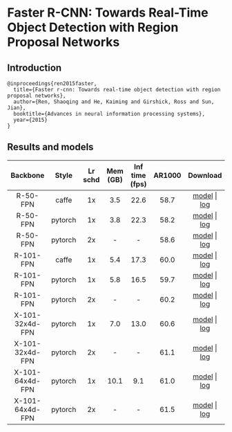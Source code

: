 # Faster R-CNN: Towards Real-Time Object Detection with Region Proposal Networks

## Introduction
```
@inproceedings{ren2015faster,
  title={Faster r-cnn: Towards real-time object detection with region proposal networks},
  author={Ren, Shaoqing and He, Kaiming and Girshick, Ross and Sun, Jian},
  booktitle={Advances in neural information processing systems},
  year={2015}
}
```

## Results and models

|    Backbone     |  Style  | Lr schd | Mem (GB) | Inf time (fps) | AR1000 | Download |
| :-------------: | :-----: | :-----: | :------: | :------------: | :----: | :--------: |
|    R-50-FPN     |  caffe  |   1x    |   3.5    |      22.6      |  58.7  | [model](https://open-mmlab.s3.ap-northeast-2.amazonaws.com/mmdetection/v2.0/rpn/rpn_r50_caffe_fpn_1x_coco/rpn_r50_caffe_fpn_1x_coco_20200531-5b903a37.pth) &#124; [log](https://open-mmlab.s3.ap-northeast-2.amazonaws.com/mmdetection/v2.0/rpn/rpn_r50_caffe_fpn_1x_coco/rpn_r50_caffe_fpn_1x_coco_20200531_012334.log.json) |
|    R-50-FPN     | pytorch |   1x    |   3.8    |      22.3      |  58.2  | [model](https://open-mmlab.s3.ap-northeast-2.amazonaws.com/mmdetection/v2.0/rpn/rpn_r50_fpn_1x_coco/rpn_r50_fpn_1x_coco_20200218-5525fa2e.pth) &#124; [log](https://open-mmlab.s3.ap-northeast-2.amazonaws.com/mmdetection/v2.0/rpn/rpn_r50_fpn_1x_coco/rpn_r50_fpn_1x_coco_20200218_151240.log.json) |
|    R-50-FPN     | pytorch |   2x    |    -     |       -        |  58.6  | [model](https://open-mmlab.s3.ap-northeast-2.amazonaws.com/mmdetection/v2.0/rpn/rpn_r50_fpn_2x_coco/rpn_r50_fpn_2x_coco_20200131-0728c9b3.pth) &#124; [log](https://open-mmlab.s3.ap-northeast-2.amazonaws.com/mmdetection/v2.0/rpn/rpn_r50_fpn_2x_coco/rpn_r50_fpn_2x_coco_20200131_190631.log.json) |
|    R-101-FPN    |  caffe  |   1x    |   5.4    |      17.3      |  60.0  | [model](https://open-mmlab.s3.ap-northeast-2.amazonaws.com/mmdetection/v2.0/rpn/rpn_r101_caffe_fpn_1x_coco/rpn_r101_caffe_fpn_1x_coco_20200531-0629a2e2.pth) &#124; [log](https://open-mmlab.s3.ap-northeast-2.amazonaws.com/mmdetection/v2.0/rpn/rpn_r101_caffe_fpn_1x_coco/rpn_r101_caffe_fpn_1x_coco_20200531_012345.log.json) |
|    R-101-FPN    | pytorch |   1x    |   5.8    |      16.5      |  59.7  | [model](https://open-mmlab.s3.ap-northeast-2.amazonaws.com/mmdetection/v2.0/rpn/rpn_r101_fpn_1x_coco/rpn_r101_fpn_1x_coco_20200131-2ace2249.pth) &#124; [log](https://open-mmlab.s3.ap-northeast-2.amazonaws.com/mmdetection/v2.0/rpn/rpn_r101_fpn_1x_coco/rpn_r101_fpn_1x_coco_20200131_191000.log.json) |
|    R-101-FPN    | pytorch |   2x    |    -     |       -        |  60.2  | [model](https://open-mmlab.s3.ap-northeast-2.amazonaws.com/mmdetection/v2.0/rpn/rpn_r101_fpn_2x_coco/rpn_r101_fpn_2x_coco_20200131-24e3db1a.pth) &#124; [log](https://open-mmlab.s3.ap-northeast-2.amazonaws.com/mmdetection/v2.0/rpn/rpn_r101_fpn_2x_coco/rpn_r101_fpn_2x_coco_20200131_191106.log.json) |
| X-101-32x4d-FPN | pytorch |   1x    |   7.0    |      13.0      |  60.6  | [model](https://open-mmlab.s3.ap-northeast-2.amazonaws.com/mmdetection/v2.0/rpn/rpn_x101_32x4d_fpn_1x_coco/rpn_x101_32x4d_fpn_1x_coco_20200219-b02646c6.pth) &#124; [log](https://open-mmlab.s3.ap-northeast-2.amazonaws.com/mmdetection/v2.0/rpn/rpn_x101_32x4d_fpn_1x_coco/rpn_x101_32x4d_fpn_1x_coco_20200219_012037.log.json) |
| X-101-32x4d-FPN | pytorch |   2x    |    -     |       -        |  61.1  | [model](https://open-mmlab.s3.ap-northeast-2.amazonaws.com/mmdetection/v2.0/rpn/rpn_x101_32x4d_fpn_2x_coco/rpn_x101_32x4d_fpn_2x_coco_20200208-d22bd0bb.pth) &#124; [log](https://open-mmlab.s3.ap-northeast-2.amazonaws.com/mmdetection/v2.0/rpn/rpn_x101_32x4d_fpn_2x_coco/rpn_x101_32x4d_fpn_2x_coco_20200208_200752.log.json) |
| X-101-64x4d-FPN | pytorch |   1x    |   10.1   |      9.1       |  61.0  | [model](https://open-mmlab.s3.ap-northeast-2.amazonaws.com/mmdetection/v2.0/rpn/rpn_x101_64x4d_fpn_1x_coco/rpn_x101_64x4d_fpn_1x_coco_20200208-cde6f7dd.pth) &#124; [log](https://open-mmlab.s3.ap-northeast-2.amazonaws.com/mmdetection/v2.0/rpn/rpn_x101_64x4d_fpn_1x_coco/rpn_x101_64x4d_fpn_1x_coco_20200208_200752.log.json) |
| X-101-64x4d-FPN | pytorch |   2x    |    -     |       -        |  61.5  | [model](https://open-mmlab.s3.ap-northeast-2.amazonaws.com/mmdetection/v2.0/rpn/rpn_x101_64x4d_fpn_2x_coco/rpn_x101_64x4d_fpn_2x_coco_20200208-c65f524f.pth) &#124; [log](https://open-mmlab.s3.ap-northeast-2.amazonaws.com/mmdetection/v2.0/rpn/rpn_x101_64x4d_fpn_2x_coco/rpn_x101_64x4d_fpn_2x_coco_20200208_200752.log.json) |
